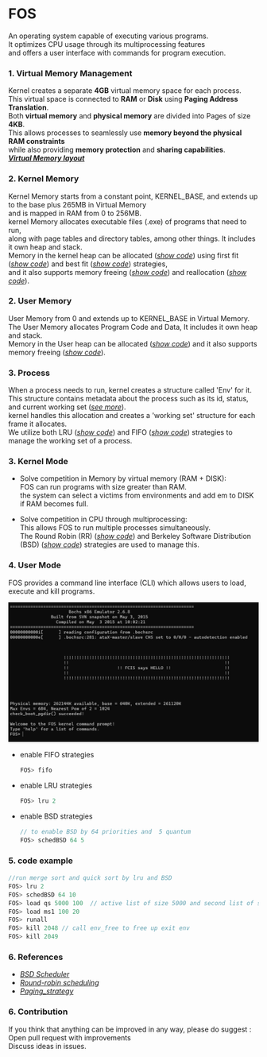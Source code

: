 
# FOS
An operating system capable of executing various programs.  
It optimizes CPU usage through its multiprocessing features   
and offers a user interface with commands for program execution.

### 1. Virtual Memory Management
Kernel creates a separate **4GB** virtual memory space for each process.   
This virtual space is connected to **RAM** or **Disk**
using **Paging Address Translation**.  
Both **virtual memory** and **physical memory** are divided into Pages of size **4KB**.  
This allows processes to seamlessly use **memory beyond the physical RAM constraints**  
while also providing **memory protection** and **sharing capabilities**.  
[_**Virtual Memory layout**_](https://github.com/Shehapp/FOS_OS/blob/main/inc/memlayout.h#L27)

### 2. Kernel Memory
Kernel Memory starts from a constant point, KERNEL_BASE, and extends up to the base plus 265MB in Virtual Memory  
and is mapped in RAM from 0 to 256MB.  
kernel Memory allocates executable files (.exe) of programs that need to run,  
along with page tables and directory tables, among other things. It includes it own heap and stack.  
Memory in the kernel heap can be allocated ([_show code_](https://github.com/Shehapp/FOS_OS/blob/main/kern/mem/kheap.c#L254)) using first fit ([_show code_](https://github.com/Shehapp/FOS_OS/blob/main/lib/dynamic_allocator.c#L180)) and best fit ([_show code_](https://github.com/Shehapp/FOS_OS/blob/main/lib/dynamic_allocator.c#L315)) strategies,  
and it also supports memory freeing ([_show code_](https://github.com/Shehapp/FOS_OS/blob/main/kern/mem/kheap.c#L348)) and reallocation ([_show code_](https://github.com/Shehapp/FOS_OS/blob/main/kern/mem/kheap.c#L640)).


### 2. User Memory
User Memory from 0 and extends up to KERNEL_BASE in Virtual Memory.  
The User Memory allocates Program Code and Data,
It includes it own heap and stack.  
Memory in the User heap can be allocated ([_show code_](https://github.com/Shehapp/FOS_OS/blob/main/lib/uheap.c#L55)) and it also supports memory freeing ([_show code_](https://github.com/Shehapp/FOS_OS/blob/main/lib/uheap.c#L134)).


### 3. Process
When a process needs to run, kernel creates a structure called 'Env' for it.  
This structure contains metadata about the process such as its id, status, and current working set ([_see more_](https://github.com/Shehapp/FOS_OS/blob/main/inc/environment_definitions.h#L91)).  
kernel handles this allocation and creates a 'working set' structure for each frame it allocates.  
We utilize both LRU ([_show code_](https://github.com/Shehapp/FOS_OS/blob/main/kern/trap/fault_handler.c#L346)) and FIFO ([_show code_](https://github.com/Shehapp/FOS_OS/blob/main/kern/trap/fault_handler.c#L277)) strategies to manage the working set of a process.


### 3. Kernel Mode
* Solve competition in Memory by virtual memory (RAM + DISK):  
  FOS can run programs with size greater than RAM.  
  the system can select a victims from environments and add em to DISK if RAM becomes full.


* Solve competition in CPU through multiprocessing:  
  This allows FOS to run multiple processes simultaneously.  
  The Round Robin (RR) ([_show code_](https://github.com/Shehapp/FOS_OS/blob/main/kern/cpu/sched.c#L49)) and Berkeley Software Distribution (BSD) ([_show code_](https://github.com/Shehapp/FOS_OS/blob/main/kern/cpu/sched.c#L320)) strategies are used to manage this.

### 4. User Mode


FOS provides a command line interface (CLI) which allows users to load, execute and kill programs.


![My Image](img/userCommand.png)





* enable FIFO strategies
  ```c
  FOS> fifo
  ```


* enable LRU strategies
  ```c
  FOS> lru 2
  ```

* enable BSD strategies
  ```c
  // to enable BSD by 64 priorities and  5 quantum
  FOS> schedBSD 64 5
  ```



### 5. code example
  ```c
  //run merge sort and quick sort by lru and BSD
  FOS> lru 2
  FOS> schedBSD 64 10
  FOS> load qs 5000 100  // active list of size 5000 and second list of size 100
  FOS> load ms1 100 20 
  FOS> runall
  FOS> kill 2048 // call env_free to free up exit env
  FOS> kill 2049
  ```


### 6. References
* [ _BSD Scheduler_ ](https://www.scs.stanford.edu/23wi-cs212/pintos/pintos_7.html)
* [ _Round-robin scheduling_ ](https://en.wikipedia.org/wiki/Round-robin_scheduling)
* [ _Paging_strategy_ ](https://byjus.com/gate/paging-in-operating-system-notes/#:~:text=Paging%20in%20OS-,What%20is%20Paging%20in%20the%20OS%3F,also%20be%20separated%20into%20frames.)


### 6. Contribution
If you think that anything can be improved in any way, please do suggest :  
Open pull request with improvements  
Discuss ideas in issues.



